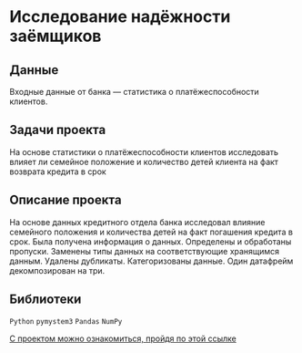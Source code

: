 
# Исследование надёжности заёмщиков 

## Данные

Входные данные от банка — статистика о платёжеспособности клиентов.

## Задачи проекта 

На основе статистики о платёжеспособности клиентов исследовать влияет ли семейное положение и количество детей клиента на факт возврата кредита в срок

## Описание проекта

На основе данных кредитного отдела банка исследовал влияние семейного положения и количества детей на факт погашения кредита в срок. Была получена информация о данных. Определены и обработаны пропуски. Заменены типы данных на соответствующие хранящимся данным. Удалены дубликаты. Категоризованы данные. Один датафрейм декомпозирован на три.

## Библиотеки

`Python` `pymystem3` `Pandas` `NumPy`


[С проектом можно ознакомиться, пройдя по этой ссылке](https://github.com/bananacoach/ya_praktikum_da/blob/main/borrowers_analytics_project/borrowers_analytics_git.ipynb)

<br>
